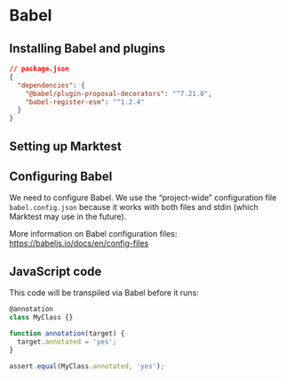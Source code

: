 # Babel

## Installing Babel and plugins

<!--marktest skip-->
```json
// package.json
{
  "dependencies": {
    "@babel/plugin-proposal-decorators": "^7.21.0",
    "babel-register-esm": "^1.2.4"
  }
}
```

## Setting up Marktest

<!--marktest config:
{
  "lang": {
    "js": {
      "extends": "babel",
    },
  },
}
-->

## Configuring Babel

We need to configure Babel. We use the “project-wide” configuration file `babel.config.json` because it works with both files and stdin (which Marktest may use in the future).

More information on Babel configuration files: https://babeljs.io/docs/en/config-files

<!--marktest write="babel.config.json" neverSkip body:
{
  "plugins": [
    ["@babel/plugin-proposal-decorators", {"version": "2022-03"}]
  ]
}
-->

## JavaScript code

This code will be transpiled via Babel before it runs:

```js
@annotation
class MyClass {}

function annotation(target) {
  target.annotated = 'yes';
}

assert.equal(MyClass.annotated, 'yes');
```
